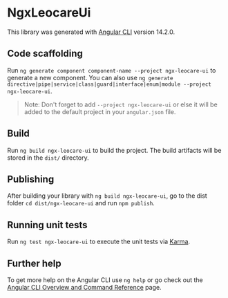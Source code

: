 # NgxLeocareUi

This library was generated with [Angular CLI](https://github.com/angular/angular-cli) version 14.2.0.

## Code scaffolding

Run `ng generate component component-name --project ngx-leocare-ui` to generate a new component. You can also use `ng generate directive|pipe|service|class|guard|interface|enum|module --project ngx-leocare-ui`.
> Note: Don't forget to add `--project ngx-leocare-ui` or else it will be added to the default project in your `angular.json` file. 

## Build

Run `ng build ngx-leocare-ui` to build the project. The build artifacts will be stored in the `dist/` directory.

## Publishing

After building your library with `ng build ngx-leocare-ui`, go to the dist folder `cd dist/ngx-leocare-ui` and run `npm publish`.

## Running unit tests

Run `ng test ngx-leocare-ui` to execute the unit tests via [Karma](https://karma-runner.github.io).

## Further help

To get more help on the Angular CLI use `ng help` or go check out the [Angular CLI Overview and Command Reference](https://angular.io/cli) page.
